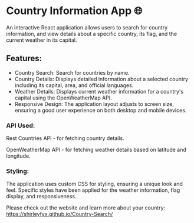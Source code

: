 # Country Information App :globe_with_meridians: 

An interactive React application allows users to search for country information, and view details about a specific country, its flag, and the current weather in its capital.

## Features:

- Country Search: Search for countries by name.
- Country Details: Displays detailed information about a selected country including its capital, area, and official languages.
- Weather Details: Displays current weather information for a country's capital using the OpenWeatherMap API.
- Responsive Design: The application layout adjusts to screen size, ensuring a good user experience on both desktop and mobile devices.

### API Used:

Rest Countries API - for fetching country details.
<p>OpenWeatherMap API - for fetching weather details based on latitude and longitude.

### Styling:

The application uses custom CSS for styling, ensuring a unique look and feel. Specific styles have been applied for the weather information, flag display, and responsiveness.

Please check out the website and learn more about your country: https://shirleyfyx.github.io/Country-Search/
